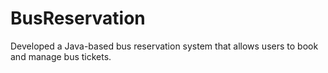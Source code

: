 # BusReservation
 Developed a Java-based bus reservation system that allows users to book and manage bus tickets.
